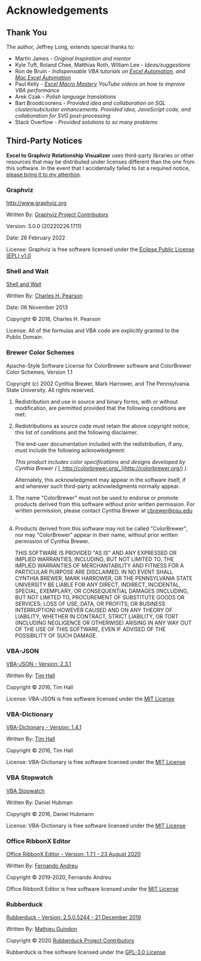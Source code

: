 # Acknowledgements

## Thank You

The author, Jeffrey Long, extends special thanks to:

- Martin James - _Original Inspiration and mentor_
- Kyle Tuft, Roland Chee, Matthias Roth, William Lee - _Ideas/suggestions_
- Ron de Bruin - _Indispensable VBA tutorials on_ [_Excel Automation_](https://www.rondebruin.nl/index.htm)_, and_ [_Mac Excel Automation_](https://macexcel.com/)
- Paul Kelly - [_Excel Macro Mastery_](https://www.youtube.com/user/KKWin31/about?app=desktop) _YouTube videos on how to improve VBA performance_
- Arek Czak - _Polish language translations_
- Bart Broodcoorens - _Provided idea and collaboration on SQL cluster/subcluster enhancements. Provided idea, JavaScript code, and collaboration for SVG post-processing_
- Stack Overflow - _Provided solutions to so many problems_

## Third-Party Notices

**Excel to Graphviz Relationship Visualizer** uses third-party libraries or other resources that may be distributed under licenses different than the one from this software. In the event that I accidentally failed to list a required notice, [please bring it to my attention](mailto:relationship.visualizer@gmail.com).

### Graphviz

<http://www.graphviz.org>

Written By: [Graphviz Project Contributors](http://www.graphviz.org/credits/)

Version: 3.0.0 (20220226.1711)

Date: 26 February 2022

License: Graphviz is free software licensed under the [Eclipse Public License (EPL) v1.0](https://graphviz.org/license/)

### Shell and Wait

[Shell and Wait](http://www.cpearson.com/excel/ShellAndWait.aspx)

Written By: [Charles H. Pearson](http://www.cpearson.com/Contact.aspx)

Date: 06 November 2013

Copyright © 2018, Charles H. Pearson

License: All of the formulas and VBA code are explicitly granted to the Public Domain.

### Brewer Color Schemes

Apache-Style Software License for ColorBrewer software and ColorBrewer Color Schemes, Version 1.1

Copyright (c) 2002 Cynthia Brewer, Mark Harrower, and The Pennsylvania State University. All rights reserved.

1.  Redistribution and use in source and binary forms, with or without modification, are permitted provided that the following conditions are met:
2.  Redistributions as source code must retain the above copyright notice, this list of conditions and the following disclaimer.

    The end-user documentation included with the redistribution, if any, must include the following acknowledgment:

    _This product includes color specifications and designs developed by Cynthia Brewer (_ [_http://colorbrewer.org/_](http://colorbrewer.org/) _)._

    Alternately, this acknowledgment may appear in the software itself, if and wherever such third-party acknowledgments normally appear.

3.  The name "ColorBrewer" must not be used to endorse or promote products derived from this software without prior written permission. For written permission, please contact Cynthia Brewer at [cbrewer@psu.edu](mailto:cbrewer@psu.edu) .
4.  Products derived from this software may not be called "ColorBrewer", nor may "ColorBrewer" appear in their name, without prior written permission of Cynthia Brewer.

    THIS SOFTWARE IS PROVIDED "AS IS" AND ANY EXPRESSED OR IMPLIED WARRANTIES, INCLUDING, BUT NOT LIMITED TO, THE IMPLIED WARRANTIES OF MERCHANTABILITY AND FITNESS FOR A PARTICULAR PURPOSE ARE DISCLAIMED. IN NO EVENT SHALL CYNTHIA BREWER, MARK HARROWER, OR THE PENNSYLVANIA STATE UNIVERSITY BE LIABLE FOR ANY DIRECT, INDIRECT, INCIDENTAL, SPECIAL, EXEMPLARY, OR CONSEQUENTIAL DAMAGES (INCLUDING, BUT NOT LIMITED TO, PROCUREMENT OF SUBSTITUTE GOODS OR SERVICES; LOSS OF USE, DATA, OR PROFITS; OR BUSINESS INTERRUPTION) HOWEVER CAUSED AND ON ANY THEORY OF LIABILITY, WHETHER IN CONTRACT, STRICT LIABILITY, OR TORT (INCLUDING NEGLIGENCE OR OTHERWISE) ARISING IN ANY WAY OUT OF THE USE OF THIS SOFTWARE, EVEN IF ADVISED OF THE POSSIBILITY OF SUCH DAMAGE.

### VBA-JSON

[VBA-JSON - Version: 2.3.1](https://github.com/VBA-tools/VBA-JSON/)

Written By: [Tim Hall](https://github.com/timhall)

Copyright © 2016, Tim Hall

License: VBA-JSON is free software licensed under the [MIT License](https://github.com/VBA-tools/VBA-JSON/blob/master/LICENSE)

### VBA-Dictionary

[VBA-Dictionary - Version: 1.4.1](https://github.com/VBA-tools/VBA-Dictionary)

Written By: [Tim Hall](https://github.com/timhall)

Copyright © 2016, Tim Hall

License: VBA-Dictionary is free software licensed under the [MIT License](https://github.com/VBA-tools/VBA-JSON/blob/master/LICENSE)

### VBA Stopwatch

[VBA Stopwatch](https://github.com/hubisan/excel-vba-stopwatch.cls)

Written By: Daniel Hubman

Copyright © 2016, Daniel Hubmann

License: VBA-Dictionary is free software licensed under the [MIT License](https://github.com/hubisan/excel-vba-stopwatch.cls/blob/master/LICENSE)

### Office RibbonX Editor

[Office RibbonX Editor - Version: 1.7.1 - 23 August 2020](https://github.com/fernandreu/office-ribbonx-editor)

Written By: [Fernando Andreu](https://github.com/fernandreu)

Copyright © 2019-2020, Fernando Andreu

Office RibbonX Editor is free software licensed under the [MIT License](https://github.com/VBA-tools/VBA-JSON/blob/master/LICENSE)

### Rubberduck

[Rubberduck - Version: 2.5.0.5244 - 21 December 2019](https://rubberduckvba.com/)

Written By: [Mathieu Guindon](https://rubberduckvba.com/About)

Copyright © 2020 [Rubberduck Project Contributors](https://rubberduckvba.com/Attributions)

Rubberduck is free software licensed under the [GPL-3.0 License](https://github.com/rubberduck-vba/Rubberduck/blob/next/LICENSE)
